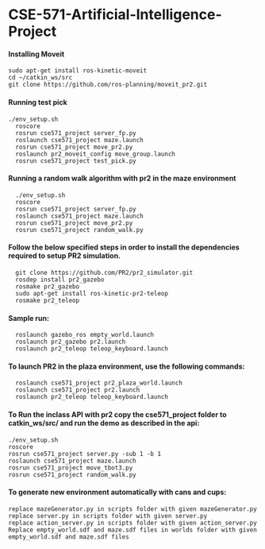 # CSE-571-Artificial-Intelligence-Project

#### Installing Moveit
	sudo apt-get install ros-kinetic-moveit
	cd ~/catkin_ws/src
	git clone https://github.com/ros-planning/moveit_pr2.git
	
#### Running test pick
	./env_setup.sh
      roscore
      rosrun cse571_project server_fp.py
      roslaunch cse571_project maze.launch
      rosrun cse571_project move_pr2.py
      roslaunch pr2_moveit_config move_group.launch
      rosrun cse571_project test_pick.py

#### Running a random walk algorithm with pr2 in the maze environment
      ./env_setup.sh
      roscore
      rosrun cse571_project server_fp.py
      roslaunch cse571_project maze.launch
      rosrun cse571_project move_pr2.py
      rosrun cse571_project random_walk.py

#### Follow the below specified steps in order to install the dependencies required to setup PR2 simulation.

      git clone https://github.com/PR2/pr2_simulator.git
      rosdep install pr2_gazebo
      rosmake pr2_gazebo
      sudo apt-get install ros-kinetic-pr2-teleop
      rosmake pr2_teleop
      

#### Sample run:

      roslaunch gazebo_ros empty_world.launch
      roslaunch pr2_gazebo pr2.launch
      roslaunch pr2_teleop teleop_keyboard.launch
      

#### To launch PR2 in the plaza environment, use the following commands:
      
      roslaunch cse571_project pr2_plaza_world.launch
      roslaunch cse571_project pr2.launch
      roslaunch pr2_teleop teleop_keyboard.launch

#### To Run the inclass API with pr2 copy the cse571_project folder to catkin_ws/src/ and run the demo as described in the api:

	./env_setup.sh
	roscore
	rosrun cse571_project server.py -sub 1 -b 1
	roslaunch cse571_project maze.launch
	rosrun cse571_project move_tbot3.py
	rosrun cse571_project random_walk.py
#### To generate new environment automatically with cans and cups:

	replace mazeGenerator.py in scripts folder with given mazeGenerator.py
	replace server.py in scripts folder with given server.py
	replace action_server.py in scripts folder with given action_server.py
	Replace empty_world.sdf and maze.sdf files in worlds folder with given empty_world.sdf and maze.sdf files
